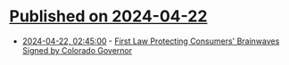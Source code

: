 # [Published on 2024-04-22](index.md)

* [2024-04-22, 02:45:00](https://soylentnews.org/article.pl?sid=24/04/20/237233&from=rss) - [First Law Protecting Consumers' Brainwaves Signed by Colorado Governor](https://soylentnews.org/article.pl?sid=24/04/20/237233&from=rss)
